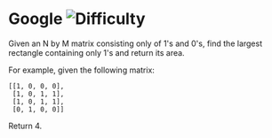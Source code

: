 # Google ![Difficulty](https://img.shields.io/badge/-MEDIUM-yellow)
	
Given an N by M matrix consisting only of 1's and 0's, find the largest rectangle containing only 1's and return its area.
	
For example, given the following matrix:
	
```
[[1, 0, 0, 0],
 [1, 0, 1, 1],
 [1, 0, 1, 1],
 [0, 1, 0, 0]]
```
	
Return 4.
	

